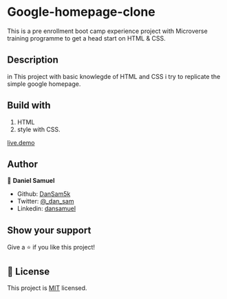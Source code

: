 # Google-homepage-clone
This is a pre enrollment boot camp experience project with Microverse training programme to get a head start on HTML &amp; CSS.

## Description
in This project with basic knowlegde of HTML and CSS i try to replicate the simple google homepage.

## Build with
1. HTML
2. style with CSS.

[live.demo]()

## Author

👤 **Daniel Samuel**
- Github: [DanSam5k](https://github.com/DanSam5k)
- Twitter: [@_dan_sam](https://twitter.com/_dan_sam)
- Linkedin: [dansamuel](https://www.linkedin.com/in/dansamuel/)
## Show your support

Give a ⭐️ if you like this project!

## 📝 License

This project is [MIT](https://docs.github.com/en/github/creating-cloning-and-archiving-repositories/licensing-a-repository) licensed.
